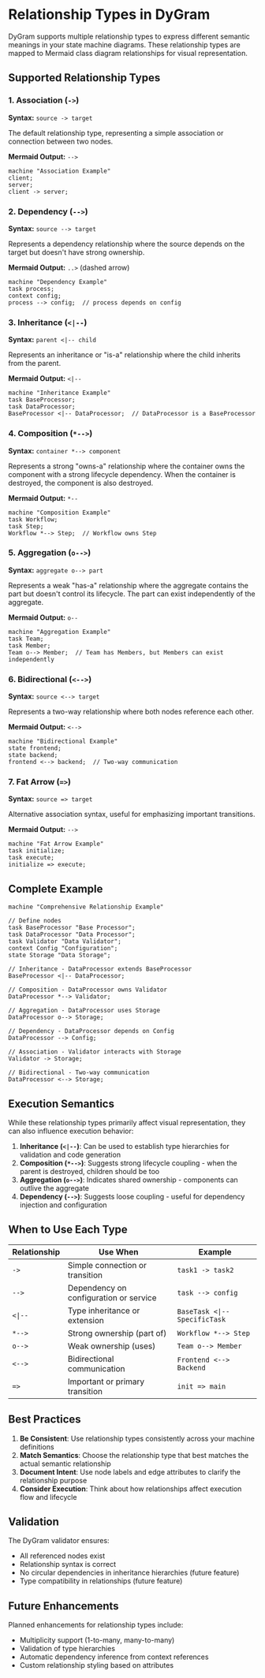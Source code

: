 # Relationship Types in DyGram

DyGram supports multiple relationship types to express different semantic meanings in your state machine diagrams. These relationship types are mapped to Mermaid class diagram relationships for visual representation.

## Supported Relationship Types

### 1. Association (`->`)
**Syntax:** `source -> target`

The default relationship type, representing a simple association or connection between two nodes.

**Mermaid Output:** `-->`

```dy
machine "Association Example"
client;
server;
client -> server;
```

### 2. Dependency (`-->`)
**Syntax:** `source --> target`

Represents a dependency relationship where the source depends on the target but doesn't have strong ownership.

**Mermaid Output:** `..>` (dashed arrow)

```dy
machine "Dependency Example"
task process;
context config;
process --> config;  // process depends on config
```

### 3. Inheritance (`<|--`)
**Syntax:** `parent <|-- child`

Represents an inheritance or "is-a" relationship where the child inherits from the parent.

**Mermaid Output:** `<|--`

```dy
machine "Inheritance Example"
task BaseProcessor;
task DataProcessor;
BaseProcessor <|-- DataProcessor;  // DataProcessor is a BaseProcessor
```

### 4. Composition (`*-->`)
**Syntax:** `container *--> component`

Represents a strong "owns-a" relationship where the container owns the component with a strong lifecycle dependency. When the container is destroyed, the component is also destroyed.

**Mermaid Output:** `*--`

```dy
machine "Composition Example"
task Workflow;
task Step;
Workflow *--> Step;  // Workflow owns Step
```

### 5. Aggregation (`o-->`)
**Syntax:** `aggregate o--> part`

Represents a weak "has-a" relationship where the aggregate contains the part but doesn't control its lifecycle. The part can exist independently of the aggregate.

**Mermaid Output:** `o--`

```dy
machine "Aggregation Example"
task Team;
task Member;
Team o--> Member;  // Team has Members, but Members can exist independently
```

### 6. Bidirectional (`<-->`)
**Syntax:** `source <--> target`

Represents a two-way relationship where both nodes reference each other.

**Mermaid Output:** `<-->`

```dy
machine "Bidirectional Example"
state frontend;
state backend;
frontend <--> backend;  // Two-way communication
```

### 7. Fat Arrow (`=>`)
**Syntax:** `source => target`

Alternative association syntax, useful for emphasizing important transitions.

**Mermaid Output:** `-->`

```dy
machine "Fat Arrow Example"
task initialize;
task execute;
initialize => execute;
```

## Complete Example

```dy
machine "Comprehensive Relationship Example"

// Define nodes
task BaseProcessor "Base Processor";
task DataProcessor "Data Processor";
task Validator "Data Validator";
context Config "Configuration";
state Storage "Data Storage";

// Inheritance - DataProcessor extends BaseProcessor
BaseProcessor <|-- DataProcessor;

// Composition - DataProcessor owns Validator
DataProcessor *--> Validator;

// Aggregation - DataProcessor uses Storage
DataProcessor o--> Storage;

// Dependency - DataProcessor depends on Config
DataProcessor --> Config;

// Association - Validator interacts with Storage
Validator -> Storage;

// Bidirectional - Two-way communication
DataProcessor <--> Storage;
```

## Execution Semantics

While these relationship types primarily affect visual representation, they can also influence execution behavior:

1. **Inheritance (`<|--`)**: Can be used to establish type hierarchies for validation and code generation
2. **Composition (`*-->`)**: Suggests strong lifecycle coupling - when the parent is destroyed, children should be too
3. **Aggregation (`o-->`)**: Indicates shared ownership - components can outlive the aggregate
4. **Dependency (`-->`)**: Suggests loose coupling - useful for dependency injection and configuration

## When to Use Each Type

| Relationship | Use When | Example |
|--------------|----------|---------|
| `->` | Simple connection or transition | `task1 -> task2` |
| `-->` | Dependency on configuration or service | `task --> config` |
| `<\|--` | Type inheritance or extension | `BaseTask <\|-- SpecificTask` |
| `*-->` | Strong ownership (part of) | `Workflow *--> Step` |
| `o-->` | Weak ownership (uses) | `Team o--> Member` |
| `<-->` | Bidirectional communication | `Frontend <--> Backend` |
| `=>` | Important or primary transition | `init => main` |

## Best Practices

1. **Be Consistent**: Use relationship types consistently across your machine definitions
2. **Match Semantics**: Choose the relationship type that best matches the actual semantic relationship
3. **Document Intent**: Use node labels and edge attributes to clarify the relationship purpose
4. **Consider Execution**: Think about how relationships affect execution flow and lifecycle

## Validation

The DyGram validator ensures:
- All referenced nodes exist
- Relationship syntax is correct
- No circular dependencies in inheritance hierarchies (future feature)
- Type compatibility in relationships (future feature)

## Future Enhancements

Planned enhancements for relationship types include:
- Multiplicity support (1-to-many, many-to-many)
- Validation of type hierarchies
- Automatic dependency inference from context references
- Custom relationship styling based on attributes
